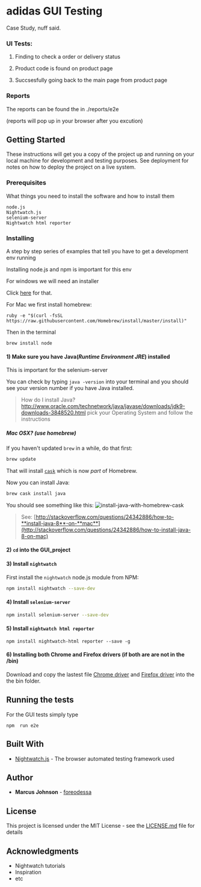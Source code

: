 # adidas GUI Testing

Case Study, nuff said.

### UI Tests: 
 
1. Finding to check a order or delivery status

2. Product code is found on product page

3. Succsesfully going back to the main page from product page

### Reports

The reports can be found the in ./reports/e2e

(reports will pop up in your browser after you excution)

## Getting Started

These instructions will get you a copy of the project up and running on your local machine for development and testing purposes. See deployment for notes on how to deploy the project on a live system.

### Prerequisites

What things you need to install the software and how to install them

```
node.js
Nightwatch.js
selenium-server
Nightwatch html reporter

```

### Installing

A step by step series of examples that tell you have to get a development env running

Installing node.js and npm is important for this env 

For windows we will need an installer

Click [here](http://blog.teamtreehouse.com/install-node-js-npm-windows) for that.

For Mac we first install homebrew:
``` 
ruby -e "$(curl -fsSL https://raw.githubusercontent.com/Homebrew/install/master/install)"
```
Then in the terminal 

```
brew install node

```
#### 1) Make sure you have Java(_Runtime Environment JRE_) installed

This is important for the selenium-server

You can check by typing
`
java -version
`
into your terminal and you should see your version number if you have Java installed.

> How do I install Java? http://www.oracle.com/technetwork/java/javase/downloads/jdk9-downloads-3848520.html
> pick your Operating System and follow the instructions

##### Mac OSX? (_use homebrew_)

If you haven't updated `brew` in a while, do that first:
```sh
brew update
```
That will install [`cask`](https://caskroom.github.io/) which is now _part_ of Homebrew.

Now you can install Java:
```sh
brew cask install java
```
You should see something like this:
![install-java-with-homebrew-cask](https://cloud.githubusercontent.com/assets/194400/16007040/296f1bfc-3168-11e6-8009-8f39b715239d.png)

> See: [http://stackoverflow.com/questions/24342886/how-to-**install-java-8**-on-**mac**](http://stackoverflow.com/questions/24342886/how-to-install-java-8-on-mac)

#### 2) `cd` into the GUI_project

#### 3) Install `nightwatch`

First install the `nightwatch` node.js module from NPM:

```sh
npm install nightwatch --save-dev
```

#### 4) Install `selenium-server` 

```sh
npm install selenium-server --save-dev
```

#### 5) Install `nightwatch html reporter`

```
npm install nightwatch-html reporter --save -g
```
#### 6) Installing both Chrome and Firefox drivers (if both are are not in the /bin)

Download and copy the lastest file [Chrome driver](https://sites.google.com/a/chromium.org/chromedriver/)  and [Firefox driver](https://github.com/mozilla/geckodriver/releases) into the the bin folder.  

## Running the tests

For the GUI tests simply type 
```
npm  run e2e
```

## Built With

* [Nightwatch.js](http://nightwatchjs.org/) - The browser automated testing framework used


## Author

* **Marcus Johnson** - [foreodessa](https://github.com/foreodessa)

## License

This project is licensed under the MIT License - see the [LICENSE.md](LICENSE.md) file for details

## Acknowledgments

* Nightwatch tutorials
* Inspiration
* etc
